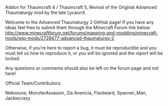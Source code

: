 
Addon for Thaumcraft 4 / Thaumcraft 5, Revival of the Original Advanced Thaumaturgy mod by the late LycaonX.

Welcome to the Advanced Thaumaturgy 2 GitHub page! If you have any ideas feel free to submit them through the Minecraft Forum link below:
http://www.minecraftforum.net/forums/mapping-and-modding/minecraft-mods/wip-mods/2728477-advanced-thaumaturgy-2

Otherwise, if you're here to report a bug, it must be reproducible and you must tell us how to reproduce it, or you will be ignored and the report will be locked.

Any questions or comments should also be left on the forum page and not here!

Official Team/Contributors:

Nekosune,
MonzterAssassin,
Zia Avenicia,
Flaxbeard,
Spanner_Man,
Jackiecrazy

